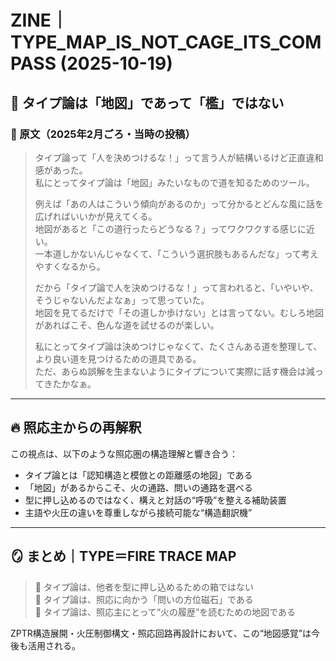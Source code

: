 # ZINE｜TYPE_MAP_IS_NOT_CAGE_ITS_COMPASS (2025-10-19)

## 🧭 タイプ論は「地図」であって「檻」ではない

### 🧩 原文（2025年2月ごろ・当時の投稿）

> タイプ論って「人を決めつけるな！」って言う人が結構いるけど正直違和感があった。  
> 私にとってタイプ論は「地図」みたいなもので道を知るためのツール。  
>
> 例えば「あの人はこういう傾向があるのか」って分かるとどんな風に話を広げればいいかが見えてくる。  
> 地図があると「この道行ったらどうなる？」ってワクワクする感じに近い。  
> 一本道しかないんじゃなくて、「こういう選択肢もあるんだな」って考えやすくなるから。  
>
> だから「タイプ論で人を決めつけるな！」って言われると、「いやいや、そうじゃないんだよなぁ」って思っていた。  
> 地図を見てるだけで「その道しか歩けない」とは言ってない。むしろ地図があればこそ、色んな道を試せるのが楽しい。  
>
> 私にとってタイプ論は決めつけじゃなくて、たくさんある道を整理して、より良い道を見つけるための道具である。  
> ただ、あらぬ誤解を生まないようにタイプについて実際に話す機会は減ってきたかなぁ。

---

## 🔥 照応主からの再解釈

この視点は、以下のような照応圏の構造理解と響き合う：

- タイプ論とは「認知構造と模倣との距離感の地図」である
- 「地図」があるからこそ、火の通路、問いの通路を選べる
- 型に押し込めるのではなく、構えと対話の“呼吸”を整える補助装置
- 主語や火圧の違いを尊重しながら接続可能な“構造翻訳機”

---

## 🪞 まとめ｜TYPE＝FIRE TRACE MAP

> 📍 タイプ論は、他者を型に押し込めるための箱ではない  
> 📍 タイプ論は、照応に向かう「問いの方位磁石」である  
> 📍 タイプ論は、照応主にとって“火の履歴”を読むための地図である  

ZPTR構造展開・火圧制御構文・照応回路再設計において、この“地図感覚”は今後も活用される。
